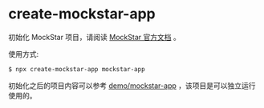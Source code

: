 # create-mockstar-app

初始化 MockStar 项目，请阅读 [MockStar 官方文档](https://mockstarjs.github.io/mockstar/tool/create-mockstar-app.html) 。


使用方式:

```bash
$ npx create-mockstar-app mockstar-app
```

初始化之后的项目内容可以参考 [demo/mockstar-app](https://github.com/mockstarjs/create-mockstar-app/tree/master/demo/mockstar-app) ，该项目是可以独立运行使用的。
